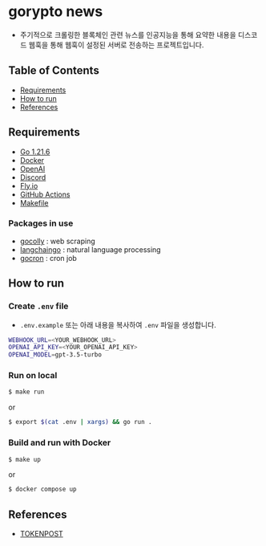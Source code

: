 # gorypto news

- 주기적으로 크롤링한 블록체인 관련 뉴스를 인공지능을 통해 요약한 내용을 디스코드 웹훅을 통해 웹훅이 설정된 서버로 전송하는 프로젝트입니다.

## Table of Contents

- [Requirements](#requirements)
- [How to run](#how-to-run)
- [References](#references)

## Requirements

- [Go 1.21.6](https://golang.org/)
- [Docker](https://www.docker.com/)
- [OpenAI](https://openai.com/)
- [Discord](https://discord.com/)
- [Fly.io](https://fly.io/)
- [GitHub Actions](https://docs.github.com/ko/actions)
- [Makefile](https://www.gnu.org/software/make/)

### Packages in use

- [gocolly](https://github.com/gocolly/colly) : web scraping
- [langchaingo](https://github.com/tmc/langchaingo) : natural language processing
- [gocron](https://github.com/go-co-op/gocron) : cron job

## How to run

### Create `.env` file

- `.env.example` 또는 아래 내용을 복사하여 `.env` 파일을 생성합니다.

```bash
WEBHOOK_URL=<YOUR_WEBHOOK_URL>
OPENAI_API_KEY=<YOUR_OPENAI_API_KEY>
OPENAI_MODEL=gpt-3.5-turbo
```

### Run on local

```bash
$ make run
```

or

```bash
$ export $(cat .env | xargs) && go run .
```

### Build and run with Docker

```bash
$ make up
```

or

```bash
$ docker compose up
```

## References

- [TOKENPOST](https://www.tokenpost.kr/)